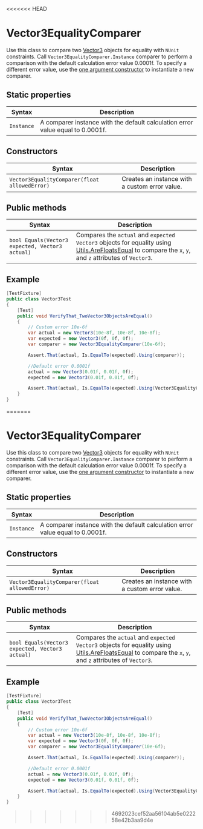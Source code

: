 <<<<<<< HEAD
# Vector3EqualityComparer

Use this class to compare two [Vector3](https://docs.unity3d.com/ScriptReference/Vector3.html) objects for equality with `NUnit` constraints. Call `Vector3EqualityComparer.Instance` comparer to perform a comparison with the default calculation error value 0.0001f. To specify a different error value, use the [one argument constructor](#constructors) to instantiate a new comparer.

## Static properties

| Syntax     | Description                                                  |
| ---------- | ------------------------------------------------------------ |
| `Instance` | A comparer instance with the default calculation error value equal to 0.0001f. |

## Constructors

| Syntax                                        | Description                                    |
| --------------------------------------------- | ---------------------------------------------- |
| `Vector3EqualityComparer(float allowedError)` | Creates an instance with a custom error value. |

## Public methods

| Syntax                                          | Description                                                  |
| ----------------------------------------------- | ------------------------------------------------------------ |
| `bool Equals(Vector3 expected, Vector3 actual)` | Compares the `actual` and `expected` `Vector3` objects for equality using [Utils.AreFloatsEqual](http://todo) to compare the `x`, `y`, and `z` attributes of `Vector3`. |

## Example

```c#
[TestFixture]
public class Vector3Test
{
    [Test]
    public void VerifyThat_TwoVector3ObjectsAreEqual()
    {
        // Custom error 10e-6f
        var actual = new Vector3(10e-8f, 10e-8f, 10e-8f);
        var expected = new Vector3(0f, 0f, 0f);
        var comparer = new Vector3EqualityComparer(10e-6f);

        Assert.That(actual, Is.EqualTo(expected).Using(comparer));

        //Default error 0.0001f
        actual = new Vector3(0.01f, 0.01f, 0f);
        expected = new Vector3(0.01f, 0.01f, 0f);

        Assert.That(actual, Is.EqualTo(expected).Using(Vector3EqualityComparer.Instance));
    }
}
```

=======
# Vector3EqualityComparer

Use this class to compare two [Vector3](https://docs.unity3d.com/ScriptReference/Vector3.html) objects for equality with `NUnit` constraints. Call `Vector3EqualityComparer.Instance` comparer to perform a comparison with the default calculation error value 0.0001f. To specify a different error value, use the [one argument constructor](#constructors) to instantiate a new comparer.

## Static properties

| Syntax     | Description                                                  |
| ---------- | ------------------------------------------------------------ |
| `Instance` | A comparer instance with the default calculation error value equal to 0.0001f. |

## Constructors

| Syntax                                        | Description                                    |
| --------------------------------------------- | ---------------------------------------------- |
| `Vector3EqualityComparer(float allowedError)` | Creates an instance with a custom error value. |

## Public methods

| Syntax                                          | Description                                                  |
| ----------------------------------------------- | ------------------------------------------------------------ |
| `bool Equals(Vector3 expected, Vector3 actual)` | Compares the `actual` and `expected` `Vector3` objects for equality using [Utils.AreFloatsEqual](http://todo) to compare the `x`, `y`, and `z` attributes of `Vector3`. |

## Example

```c#
[TestFixture]
public class Vector3Test
{
    [Test]
    public void VerifyThat_TwoVector3ObjectsAreEqual()
    {
        // Custom error 10e-6f
        var actual = new Vector3(10e-8f, 10e-8f, 10e-8f);
        var expected = new Vector3(0f, 0f, 0f);
        var comparer = new Vector3EqualityComparer(10e-6f);

        Assert.That(actual, Is.EqualTo(expected).Using(comparer));

        //Default error 0.0001f
        actual = new Vector3(0.01f, 0.01f, 0f);
        expected = new Vector3(0.01f, 0.01f, 0f);

        Assert.That(actual, Is.EqualTo(expected).Using(Vector3EqualityComparer.Instance));
    }
}
```

>>>>>>> 4692023cef52aa56104ab5e022258e42b3aa9d4e
